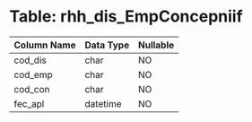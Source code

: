 # Table: rhh_dis_EmpConcepniif

| Column Name | Data Type | Nullable |
|-------------|-----------|----------|
| cod_dis | char | NO |
| cod_emp | char | NO |
| cod_con | char | NO |
| fec_apl | datetime | NO |
